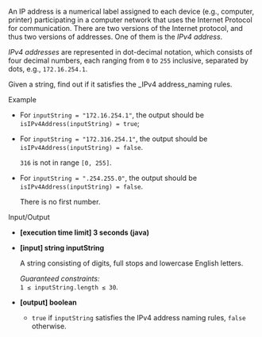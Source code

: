 
An IP address is a numerical label assigned to each device (e.g., computer, printer) participating in a computer network that uses the Internet Protocol for communication. There are two versions of the Internet protocol, and thus two versions of addresses. One of them is the  _IPv4 address_.

_IPv4 addresses_  are represented in dot-decimal notation, which consists of four decimal numbers, each ranging from  `0`  to  `255`  inclusive, separated by dots, e.g.,  `172.16.254.1`.

Given a string, find out if it satisfies the  _IPv4 address_naming rules.

Example

-   For  `inputString = "172.16.254.1"`, the output should be  
    `isIPv4Address(inputString) = true`;
    
-   For  `inputString = "172.316.254.1"`, the output should be  
    `isIPv4Address(inputString) = false`.
    
    `316`  is not in range  `[0, 255]`.
    
-   For  `inputString = ".254.255.0"`, the output should be  
    `isIPv4Address(inputString) = false`.
    
    There is no first number.
    

Input/Output

-   **[execution time limit] 3 seconds (java)**
    
-   **[input] string inputString**
    
    A string consisting of digits, full stops and lowercase English letters.
    
    _Guaranteed constraints:_  
    `1 ≤ inputString.length ≤ 30`.
    
-   **[output] boolean**
    
    -   `true`  if  `inputString`  satisfies the IPv4 address naming rules,  `false`  otherwise.